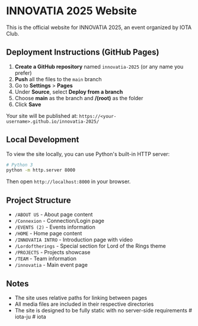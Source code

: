 # INNOVATIA 2025 Website

This is the official website for INNOVATIA 2025, an event organized by IOTA Club.

## Deployment Instructions (GitHub Pages)

1. **Create a GitHub repository** named `innovatia-2025` (or any name you prefer)
2. **Push** all the files to the `main` branch
3. Go to **Settings** > **Pages**
4. Under **Source**, select **Deploy from a branch**
5. Choose **main** as the branch and **/(root)** as the folder
6. Click **Save**

Your site will be published at: `https://<your-username>.github.io/innovatia-2025/`

## Local Development

To view the site locally, you can use Python's built-in HTTP server:

```bash
# Python 3
python -m http.server 8000
```

Then open `http://localhost:8000` in your browser.

## Project Structure

- `/ABOUT US` - About page content
- `/Connexion` - Connection/Login page
- `/EVENTS (2)` - Events information
- `/HOME` - Home page content
- `/INNOVATIA INTRO` - Introduction page with video
- `/Lordoftherings` - Special section for Lord of the Rings theme
- `/PROJECTS` - Projects showcase
- `/TEAM` - Team information
- `/innovatia` - Main event page

## Notes

- The site uses relative paths for linking between pages
- All media files are included in their respective directories
- The site is designed to be fully static with no server-side requirements
#   i o t a - j u  
 #   i o t a  
 